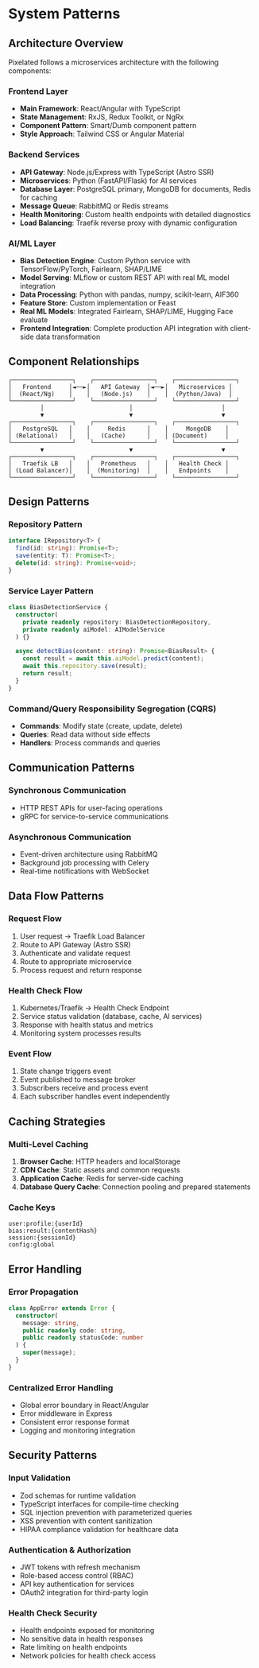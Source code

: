 # System Patterns

## Architecture Overview
Pixelated follows a microservices architecture with the following components:

### Frontend Layer
- **Main Framework**: React/Angular with TypeScript
- **State Management**: RxJS, Redux Toolkit, or NgRx
- **Component Pattern**: Smart/Dumb component pattern
- **Style Approach**: Tailwind CSS or Angular Material

### Backend Services
- **API Gateway**: Node.js/Express with TypeScript (Astro SSR)
- **Microservices**: Python (FastAPI/Flask) for AI services
- **Database Layer**: PostgreSQL primary, MongoDB for documents, Redis for caching
- **Message Queue**: RabbitMQ or Redis streams
- **Health Monitoring**: Custom health endpoints with detailed diagnostics
- **Load Balancing**: Traefik reverse proxy with dynamic configuration

### AI/ML Layer
- **Bias Detection Engine**: Custom Python service with TensorFlow/PyTorch, Fairlearn, SHAP/LIME
- **Model Serving**: MLflow or custom REST API with real ML model integration
- **Data Processing**: Python with pandas, numpy, scikit-learn, AIF360
- **Feature Store**: Custom implementation or Feast
- **Real ML Models**: Integrated Fairlearn, SHAP/LIME, Hugging Face evaluate
- **Frontend Integration**: Complete production API integration with client-side data transformation

## Component Relationships

```
┌─────────────────┐    ┌─────────────────┐    ┌─────────────────┐
│   Frontend     │◄──►│   API Gateway  │◄──►│   Microservices │
│  (React/Ng)    │    │   (Node.js)    │    │  (Python/Java)  │
└─────────────────┘    └─────────────────┘    └─────────────────┘
         │                        │                         │
         ▼                        ▼                         ▼
┌─────────────────┐    ┌─────────────────┐    ┌─────────────────┐
│   PostgreSQL   │    │     Redis      │    │     MongoDB    │
│ (Relational)   │    │   (Cache)      │    │ (Document)     │
└─────────────────┘    └─────────────────┘    └─────────────────┘
         ▼                        ▼                         ▼
┌─────────────────┐    ┌─────────────────┐    ┌─────────────────┐
│   Traefik LB   │    │   Prometheus   │    │   Health Check │
│ (Load Balancer)│    │  (Monitoring)  │    │   Endpoints    │
└─────────────────┘    └─────────────────┘    └─────────────────┘
```

## Design Patterns

### Repository Pattern
```typescript
interface IRepository<T> {
  find(id: string): Promise<T>;
  save(entity: T): Promise<T>;
  delete(id: string): Promise<void>;
}
```

### Service Layer Pattern
```typescript
class BiasDetectionService {
  constructor(
    private readonly repository: BiasDetectionRepository,
    private readonly aiModel: AIModelService
  ) {}

  async detectBias(content: string): Promise<BiasResult> {
    const result = await this.aiModel.predict(content);
    await this.repository.save(result);
    return result;
  }
}
```

### Command/Query Responsibility Segregation (CQRS)
- **Commands**: Modify state (create, update, delete)
- **Queries**: Read data without side effects
- **Handlers**: Process commands and queries

## Communication Patterns

### Synchronous Communication
- HTTP REST APIs for user-facing operations
- gRPC for service-to-service communications

### Asynchronous Communication
- Event-driven architecture using RabbitMQ
- Background job processing with Celery
- Real-time notifications with WebSocket

## Data Flow Patterns

### Request Flow
1. User request → Traefik Load Balancer
2. Route to API Gateway (Astro SSR)
3. Authenticate and validate request
4. Route to appropriate microservice
5. Process request and return response

### Health Check Flow
1. Kubernetes/Traefik → Health Check Endpoint
2. Service status validation (database, cache, AI services)
3. Response with health status and metrics
4. Monitoring system processes results

### Event Flow
1. State change triggers event
2. Event published to message broker
3. Subscribers receive and process event
4. Each subscriber handles event independently

## Caching Strategies

### Multi-Level Caching
1. **Browser Cache**: HTTP headers and localStorage
2. **CDN Cache**: Static assets and common requests
3. **Application Cache**: Redis for server-side caching
4. **Database Query Cache**: Connection pooling and prepared statements

### Cache Keys
```
user:profile:{userId}
bias:result:{contentHash}
session:{sessionId}
config:global
```

## Error Handling

### Error Propagation
```typescript
class AppError extends Error {
  constructor(
    message: string,
    public readonly code: string,
    public readonly statusCode: number
  ) {
    super(message);
  }
}
```

### Centralized Error Handling
- Global error boundary in React/Angular
- Error middleware in Express
- Consistent error response format
- Logging and monitoring integration

## Security Patterns

### Input Validation
- Zod schemas for runtime validation
- TypeScript interfaces for compile-time checking
- SQL injection prevention with parameterized queries
- XSS prevention with content sanitization
- HIPAA compliance validation for healthcare data

### Authentication & Authorization
- JWT tokens with refresh mechanism
- Role-based access control (RBAC)
- API key authentication for services
- OAuth2 integration for third-party login

### Health Check Security
- Health endpoints exposed for monitoring
- No sensitive data in health responses
- Rate limiting on health endpoints
- Network policies for health check access
